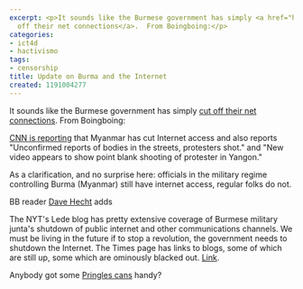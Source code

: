 ```yaml
---
excerpt: <p>It sounds like the Burmese government has simply <a href="http://www.boingboing.net/2007/09/28/burma-net-cut-as-bru.html">cut
  off their net connections</a>.  From Boingboing:</p>
categories:
- ict4d
- hactivismo
tags:
- censorship
title: Update on Burma and the Internet
created: 1191004277
---
```

<p>It sounds like the Burmese government has simply <a href="http://www.boingboing.net/2007/09/28/burma-net-cut-as-bru.html">cut off their net connections</a>.  From Boingboing:</p>

<a href="http://www.cnn.com/2007/WORLD/asiapcf/09/28/myanmar.protests/index.html">CNN is reporting</a> that Myanmar has cut Internet access and also reports "Unconfirmed reports of bodies in the streets, protesters shot." and "New video appears to show point blank shooting of protester in Yangon."
<p>As a clarification, and no surprise here: officials in the military regime controlling Burma (Myanmar) still have internet access, regular folks do not.</p><p>BB reader <a href="http://shareintent.blogspot.com">Dave Hecht</a> adds</p>The NYT's Lede blog has pretty extensive coverage of Burmese military junta's shutdown of public internet and other communications channels.  We must be living in the future if to stop a revolution, the government needs to shutdown the Internet.  The Times page has links to blogs, some of which are still up, some which are ominously blacked out. <a href="http://thelede.blogs.nytimes.com/2007/09/28/burmese-government-clamps-down-on-internet/index.html">Link</a>.


<p>Anybody got some <a href="http://www.joncamfield.com/blog/2006/02/pringles_cans_on_the_saudi_bor.html">Pringles cans</a> handy?</p>
